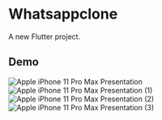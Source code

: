# Whatsappclone

A new Flutter project.

## Demo 
![Apple iPhone 11 Pro Max Presentation](https://user-images.githubusercontent.com/101866366/186140818-a00e1c47-ba06-4c8b-89c5-184086bcf4d3.png)
![Apple iPhone 11 Pro Max Presentation (1)](https://user-images.githubusercontent.com/101866366/186140860-c9106e69-050b-4755-88e3-8928547d18a5.png)
![Apple iPhone 11 Pro Max Presentation (2)](https://user-images.githubusercontent.com/101866366/186140887-065a3038-b398-4540-b7f3-07b84411e988.png)
![Apple iPhone 11 Pro Max Presentation (3)](https://user-images.githubusercontent.com/101866366/186140604-c029979f-b10e-4149-8357-042c4606e657.png)
